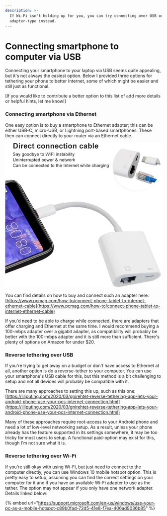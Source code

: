 ```yaml
---
description: >-
  If Wi-Fi isn't holding up for you, you can try connecting over USB or other
  adapter-type instead.
---
```


# Connecting smartphone to computer via USB

Connecting your smartphone to your laptop via USB seems quite appealing, but it's not always the easiest option. Below I provided three options for tethering your phone to better Internet, some of which might be easier and still just as functional.&#x20;

\[If you would like to contribute a better option to this list of add more details or helpful hints, let me know!]

### Connecting smartphone via Ethernet

One easy option is to buy a smartphone to Ethernet adapter; this can be either USB-C, micro-USB, or Lightning port-based smartphones. These then can connect directly to your router via an Ethernet cable.

![](<../.gitbook/assets/image (45).png>)

You can find details on how to buy and connect such an adapter here: [https://www.pcmag.com/how-to/connect-phone-tablet-to-internet-ethernet-cable](https://www.pcmag.com/how-to/connect-phone-tablet-to-internet-ethernet-cable)

If you'd need to be able to charge while connected, there are adapters that offer charging and Ethernet at the same time. I would recommend buying a 100-mbps adapter over a gigabit adapter, as compatibility will probably be better with the 100-mbps adapter and it is still more than sufficient. There's plenty of options on Amazon for under $20.

### Reverse tethering over USB

If you're trying to get away on a budget or don't have access to Ethernet at all, another option is do a reverse-tether to your computer. You can use your smartphone's USB cable for this, but this method is a bit challenging to setup and not all devices will probably be compatible with it.

There are many approaches to setting this up, such as this one: [https://liliputing.com/2020/03/gnirehtet-reverse-tethering-app-lets-your-android-phone-use-your-pcs-internet-connection.html](https://liliputing.com/2020/03/gnirehtet-reverse-tethering-app-lets-your-android-phone-use-your-pcs-internet-connection.html)

Many of these approaches require root-access to your Android phone and need a lot of low-level networking setup. As a result, unless your phone already has the feature supported in its settings somewhere, it may be too tricky for most users to setup. A functional paid-option may exist for this, though I'm not sure what it is.

### Reverse tethering over Wi-Fi

If you're still okay with using Wi-Fi, but just need to connect to the computer directly, you can use Windows 10 mobile hotspot option. This is pretty easy to setup, assuming you can find the correct settings on your computer for it and if you have an available Wi-Fi adapter to use as the tether. The option may not appear if you only have one network adapter. Details linked below:

{% embed url="https://support.microsoft.com/en-us/windows/use-your-pc-as-a-mobile-hotspot-c89b0fad-72d5-41e8-f7ea-406ad9036b85" %}
